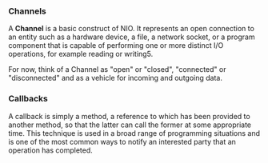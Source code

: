 ### Channels

A **Channel** is a basic construct of NIO. It represents an open connection to an entity 
such as a hardware device, a file, a network socket, or a program component that is capable 
of performing one or more distinct I/O operations, for example reading or writing5.

For now, think of a Channel as "open" or "closed", "connected" or "disconnected" and as a
vehicle for incoming and outgoing data.

### Callbacks

A callback is simply a method, a reference to which has been provided to another method, so
that the latter can call the former at some appropriate time. 
This technique is used in a broad range of programming situations and is one of the most 
common ways to notify an interested party that an operation has completed.